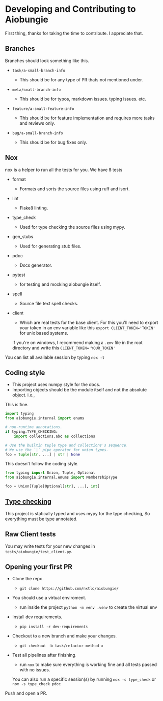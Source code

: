 # Developing and Contributing to Aiobungie
First thing, thanks for taking the time to contribute. I appreciate that.

## Branches
Branches should look something like this.

* `task/a-small-branch-info`
    * This should be for any type of PR thats not mentioned under.

* `meta/small-branch-info`
    * This should be for typos, markdown issues. typing issues. etc.

* `feature/a-small-feature-info`
    * This should be for feature implementation and requires more tasks and reviews only.

* `bug/a-small-branch-info`
    * This should be for bug fixes only.


## Nox
nox is a helper to run all the tests for you. We have 8 tests

* format
    * Formats and sorts the source files using ruff and isort.
* lint
    * Flake8 linting.
* type_check
    * Used for type checking the source files using mypy.
* gen_stubs
    * Used for generating stub files.
* pdoc
    * Docs generator.
* pytest
    * for testing and mocking aiobungie itself.
* spell
    * Source file text spell checks.
* client
    * Which are real tests for the base client.
    For this you'll need to export your token in an env variable like this `export CLIENT_TOKEN='TOKEN'` for unix based systems.

    If you're on windows, I recommend making a `.env` file in the root directory and write this `CLIENT_TOKEN='YOUR_TOKEN'`

You can list all available session by typing `nox -l`


## Coding style
- This project uses numpy style for the docs.
- Importing objects should be the module itself and not the absolute object. i.e.,

This is fine.
```py
import typing
from aiobungie.internal import enums

# non-runtime annotations.
if typing.TYPE_CHECKING:
    import collections.abc as collections

# Use the builtin tuple type and collections's sequence.
# We use the `|` pipe operator for union types.
foo = tuple[str, ...] | str | None

```
This doesn't follow the coding style.
```py
from typing import Union, Tuple, Optional
from aiobungie.internal.enums import MembershipType

foo = Union[Tuple[Optional[str], ...], int]
```

## [Type checking](https://www.python.org/dev/peps/pep-0484/)
This project is statically typed and uses mypy for the type checking, So everything must be type annotated.

## Raw Client tests
You may write tests for your new changes in `tests/aiobungie/test_client.py`.

## Opening your first PR

- Clone the repo.
   - `git clone https://github.com/nxtlo/aiobungie/`

- You should use a virtual enviroment.
   - run inside the project `python -m venv .venv` to create the virtual env

- Install dev requirements.
   - `pip install -r dev-requirements`

- Checkout to a new branch and make your changes.
   - `git checkout -b task/refactor-method-x`

- Test all pipelines after finishing.
   - run `nox` to make sure everything is working fine and all tests passed with no issues.

   You can also run a specific session(s) by running `nox -s type_check` or `nox -s type_check pdoc`

Push and open a PR.
